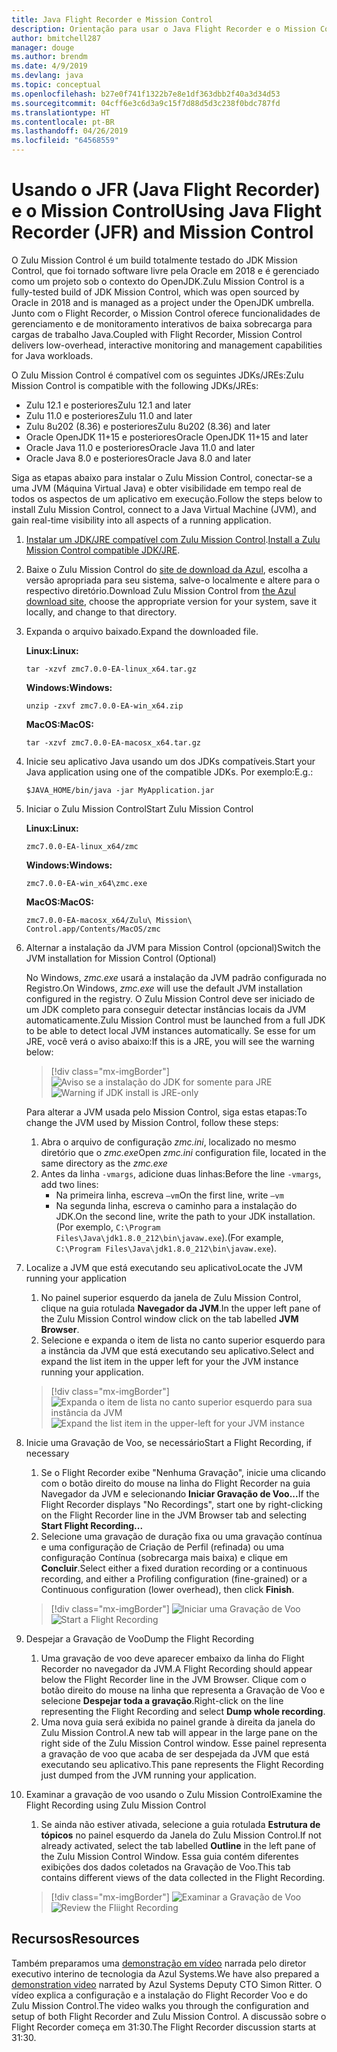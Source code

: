 ```yaml
---
title: Java Flight Recorder e Mission Control
description: Orientação para usar o Java Flight Recorder e o Mission Control para coletar e examinar os dados de aplicativo.
author: bmitchell287
manager: douge
ms.author: brendm
ms.date: 4/9/2019
ms.devlang: java
ms.topic: conceptual
ms.openlocfilehash: b27e0f741f1322b7e8e1df363dbb2f40a3d34d53
ms.sourcegitcommit: 04cff6e3c6d3a9c15f7d88d5d3c238f0bdc787fd
ms.translationtype: HT
ms.contentlocale: pt-BR
ms.lasthandoff: 04/26/2019
ms.locfileid: "64568559"
---
```

# <a name="using-java-flight-recorder-jfr-and-mission-control"></a><span data-ttu-id="9cb42-103">Usando o JFR (Java Flight Recorder) e o Mission Control</span><span class="sxs-lookup"><span data-stu-id="9cb42-103">Using Java Flight Recorder (JFR) and Mission Control</span></span>

<span data-ttu-id="9cb42-104">O Zulu Mission Control é um build totalmente testado do JDK Mission Control, que foi tornado software livre pela Oracle em 2018 e é gerenciado como um projeto sob o contexto do OpenJDK.</span><span class="sxs-lookup"><span data-stu-id="9cb42-104">Zulu Mission Control is a fully-tested build of JDK Mission Control, which was open sourced by Oracle in 2018 and is managed as a project under the OpenJDK umbrella.</span></span> <span data-ttu-id="9cb42-105">Junto com o Flight Recorder, o Mission Control oferece funcionalidades de gerenciamento e de monitoramento interativos de baixa sobrecarga para cargas de trabalho Java.</span><span class="sxs-lookup"><span data-stu-id="9cb42-105">Coupled with Flight Recorder, Mission Control delivers low-overhead, interactive monitoring and management capabilities for Java workloads.</span></span>

<span data-ttu-id="9cb42-106">O Zulu Mission Control é compatível com os seguintes JDKs/JREs:</span><span class="sxs-lookup"><span data-stu-id="9cb42-106">Zulu Mission Control is compatible with the following JDKs/JREs:</span></span>

* <span data-ttu-id="9cb42-107">Zulu 12.1 e posteriores</span><span class="sxs-lookup"><span data-stu-id="9cb42-107">Zulu 12.1 and later</span></span>
* <span data-ttu-id="9cb42-108">Zulu 11.0 e posteriores</span><span class="sxs-lookup"><span data-stu-id="9cb42-108">Zulu 11.0 and later</span></span>
* <span data-ttu-id="9cb42-109">Zulu 8u202 (8.36) e posteriores</span><span class="sxs-lookup"><span data-stu-id="9cb42-109">Zulu 8u202 (8.36) and later</span></span>
* <span data-ttu-id="9cb42-110">Oracle OpenJDK 11+15 e posteriores</span><span class="sxs-lookup"><span data-stu-id="9cb42-110">Oracle OpenJDK 11+15 and later</span></span>
* <span data-ttu-id="9cb42-111">Oracle Java 11.0 e posteriores</span><span class="sxs-lookup"><span data-stu-id="9cb42-111">Oracle Java 11.0 and later</span></span>
* <span data-ttu-id="9cb42-112">Oracle Java 8.0 e posteriores</span><span class="sxs-lookup"><span data-stu-id="9cb42-112">Oracle Java 8.0 and later</span></span>

<span data-ttu-id="9cb42-113">Siga as etapas abaixo para instalar o Zulu Mission Control, conectar-se a uma JVM (Máquina Virtual Java) e obter visibilidade em tempo real de todos os aspectos de um aplicativo em execução.</span><span class="sxs-lookup"><span data-stu-id="9cb42-113">Follow the steps below to install Zulu Mission Control, connect to a Java Virtual Machine (JVM), and gain real-time visibility into all aspects of a running application.</span></span>

1.  <span data-ttu-id="9cb42-114">[Instalar um JDK/JRE compatível com Zulu Mission Control](java-jdk-install.md).</span><span class="sxs-lookup"><span data-stu-id="9cb42-114">[Install a Zulu Mission Control compatible JDK/JRE](java-jdk-install.md).</span></span>

2.  <span data-ttu-id="9cb42-115">Baixe o Zulu Mission Control do [site de download da Azul](https://www.azul.com/products/zulu-mission-control/), escolha a versão apropriada para seu sistema, salve-o localmente e altere para o respectivo diretório.</span><span class="sxs-lookup"><span data-stu-id="9cb42-115">Download Zulu Mission Control from [the Azul download site](https://www.azul.com/products/zulu-mission-control/), choose the appropriate version for your system, save it locally, and change to that directory.</span></span>

3.  <span data-ttu-id="9cb42-116">Expanda o arquivo baixado.</span><span class="sxs-lookup"><span data-stu-id="9cb42-116">Expand the downloaded file.</span></span>

    <span data-ttu-id="9cb42-117">**Linux:**</span><span class="sxs-lookup"><span data-stu-id="9cb42-117">**Linux:**</span></span>

    ```cli
    tar -xzvf zmc7.0.0-EA-linux_x64.tar.gz
    ```

    <span data-ttu-id="9cb42-118">**Windows:**</span><span class="sxs-lookup"><span data-stu-id="9cb42-118">**Windows:**</span></span>

    ```cli
    unzip -zxvf zmc7.0.0-EA-win_x64.zip 
    ```

    <span data-ttu-id="9cb42-119">**MacOS:**</span><span class="sxs-lookup"><span data-stu-id="9cb42-119">**MacOS:**</span></span>

    ```cli
    tar -xzvf zmc7.0.0-EA-macosx_x64.tar.gz
    ```

4.  <span data-ttu-id="9cb42-120">Inicie seu aplicativo Java usando um dos JDKs compatíveis.</span><span class="sxs-lookup"><span data-stu-id="9cb42-120">Start your Java application using one of the compatible JDKs.</span></span> <span data-ttu-id="9cb42-121">Por exemplo:</span><span class="sxs-lookup"><span data-stu-id="9cb42-121">E.g.:</span></span>

    ```cli
    $JAVA_HOME/bin/java -jar MyApplication.jar
    ```

5.  <span data-ttu-id="9cb42-122">Iniciar o Zulu Mission Control</span><span class="sxs-lookup"><span data-stu-id="9cb42-122">Start Zulu Mission Control</span></span>

    <span data-ttu-id="9cb42-123">**Linux:**</span><span class="sxs-lookup"><span data-stu-id="9cb42-123">**Linux:**</span></span>

    ```cli
    zmc7.0.0-EA-linux_x64/zmc
    ```

    <span data-ttu-id="9cb42-124">**Windows:**</span><span class="sxs-lookup"><span data-stu-id="9cb42-124">**Windows:**</span></span>

    ```cli
    zmc7.0.0-EA-win_x64\zmc.exe 
    ```

    <span data-ttu-id="9cb42-125">**MacOS:**</span><span class="sxs-lookup"><span data-stu-id="9cb42-125">**MacOS:**</span></span>

    ```cli
    zmc7.0.0-EA-macosx_x64/Zulu\ Mission\ Control.app/Contents/MacOS/zmc
    ```

6.  <span data-ttu-id="9cb42-126">Alternar a instalação da JVM para Mission Control (opcional)</span><span class="sxs-lookup"><span data-stu-id="9cb42-126">Switch the JVM installation for Mission Control (Optional)</span></span>

    <span data-ttu-id="9cb42-127">No Windows, *zmc.exe* usará a instalação da JVM padrão configurada no Registro.</span><span class="sxs-lookup"><span data-stu-id="9cb42-127">On Windows, *zmc.exe* will use the default JVM installation configured in the registry.</span></span> <span data-ttu-id="9cb42-128">O Zulu Mission Control deve ser iniciado de um JDK completo para conseguir detectar instâncias locais da JVM automaticamente.</span><span class="sxs-lookup"><span data-stu-id="9cb42-128">Zulu Mission Control must be launched from a full JDK to be able to detect local JVM instances automatically.</span></span> <span data-ttu-id="9cb42-129">Se esse for um JRE, você verá o aviso abaixo:</span><span class="sxs-lookup"><span data-stu-id="9cb42-129">If this is a JRE, you will see the warning below:</span></span>

    > [!div class="mx-imgBorder"]
    <span data-ttu-id="9cb42-130">![Aviso se a instalação do JDK for somente para JRE](../media/jdk/azul-jfr-1.png)</span><span class="sxs-lookup"><span data-stu-id="9cb42-130">![Warning if JDK install is JRE-only](../media/jdk/azul-jfr-1.png)</span></span>

    <span data-ttu-id="9cb42-131">Para alterar a JVM usada pelo Mission Control, siga estas etapas:</span><span class="sxs-lookup"><span data-stu-id="9cb42-131">To change the JVM used by Mission Control, follow these steps:</span></span> 
    1.  <span data-ttu-id="9cb42-132">Abra o arquivo de configuração *zmc.ini*, localizado no mesmo diretório que o *zmc.exe*</span><span class="sxs-lookup"><span data-stu-id="9cb42-132">Open *zmc.ini* configuration file, located in the same directory as the *zmc.exe*</span></span>
    2.  <span data-ttu-id="9cb42-133">Antes da linha `-vmargs`, adicione duas linhas:</span><span class="sxs-lookup"><span data-stu-id="9cb42-133">Before the line `-vmargs`, add two lines:</span></span>
        * <span data-ttu-id="9cb42-134">Na primeira linha, escreva `–vm`</span><span class="sxs-lookup"><span data-stu-id="9cb42-134">On the first line, write `–vm`</span></span>
        * <span data-ttu-id="9cb42-135">Na segunda linha, escreva o caminho para a instalação do JDK.</span><span class="sxs-lookup"><span data-stu-id="9cb42-135">On the second line, write the path to your JDK installation.</span></span> <span data-ttu-id="9cb42-136">(Por exemplo, `C:\Program Files\Java\jdk1.8.0_212\bin\javaw.exe`).</span><span class="sxs-lookup"><span data-stu-id="9cb42-136">(For example, `C:\Program Files\Java\jdk1.8.0_212\bin\javaw.exe`).</span></span>

7.  <span data-ttu-id="9cb42-137">Localize a JVM que está executando seu aplicativo</span><span class="sxs-lookup"><span data-stu-id="9cb42-137">Locate the JVM running your application</span></span>
    1.  <span data-ttu-id="9cb42-138">No painel superior esquerdo da janela de Zulu Mission Control, clique na guia rotulada **Navegador da JVM**.</span><span class="sxs-lookup"><span data-stu-id="9cb42-138">In the upper left pane of the Zulu Mission Control window click on the tab labelled **JVM Browser**.</span></span>
    2.  <span data-ttu-id="9cb42-139">Selecione e expanda o item de lista no canto superior esquerdo para a instância da JVM que está executando seu aplicativo.</span><span class="sxs-lookup"><span data-stu-id="9cb42-139">Select and expand the list item in the upper left for your the JVM instance running your application.</span></span>

    > [!div class="mx-imgBorder"]
    <span data-ttu-id="9cb42-140">![Expanda o item de lista no canto superior esquerdo para sua instância da JVM](../media/jdk/azul-jfr-2.png)</span><span class="sxs-lookup"><span data-stu-id="9cb42-140">![Expand the list item in the upper-left for your JVM instance](../media/jdk/azul-jfr-2.png)</span></span>


8.  <span data-ttu-id="9cb42-141">Inicie uma Gravação de Voo, se necessário</span><span class="sxs-lookup"><span data-stu-id="9cb42-141">Start a Flight Recording, if necessary</span></span>
    1.  <span data-ttu-id="9cb42-142">Se o Flight Recorder exibe "Nenhuma Gravação", inicie uma clicando com o botão direito do mouse na linha do Flight Recorder na guia Navegador da JVM e selecionando **Iniciar Gravação de Voo...**</span><span class="sxs-lookup"><span data-stu-id="9cb42-142">If the Flight Recorder displays "No Recordings", start one by right-clicking on the Flight Recorder line in the JVM Browser tab and selecting **Start Flight Recording...**</span></span>
    2.  <span data-ttu-id="9cb42-143">Selecione uma gravação de duração fixa ou uma gravação contínua e uma configuração de Criação de Perfil (refinada) ou uma configuração Contínua (sobrecarga mais baixa) e clique em **Concluir**.</span><span class="sxs-lookup"><span data-stu-id="9cb42-143">Select either a fixed duration recording or a continuous recording, and either a Profiling configuration (fine-grained) or a Continuous configuration (lower overhead), then click **Finish**.</span></span>

    > [!div class="mx-imgBorder"]
    <span data-ttu-id="9cb42-144">![Iniciar uma Gravação de Voo](../media/jdk/azul-jfr-3.png)</span><span class="sxs-lookup"><span data-stu-id="9cb42-144">![Start a Flight Recording](../media/jdk/azul-jfr-3.png)</span></span>

9.  <span data-ttu-id="9cb42-145">Despejar a Gravação de Voo</span><span class="sxs-lookup"><span data-stu-id="9cb42-145">Dump the Flight Recording</span></span>
    1.  <span data-ttu-id="9cb42-146">Uma gravação de voo deve aparecer embaixo da linha do Flight Recorder no navegador da JVM.</span><span class="sxs-lookup"><span data-stu-id="9cb42-146">A Flight Recording should appear below the Flight Recorder line in the JVM Browser.</span></span> <span data-ttu-id="9cb42-147">Clique com o botão direito do mouse na linha que representa a Gravação de Voo e selecione **Despejar toda a gravação**.</span><span class="sxs-lookup"><span data-stu-id="9cb42-147">Right-click on the line representing the Flight Recording and select **Dump whole recording**.</span></span>
    2.  <span data-ttu-id="9cb42-148">Uma nova guia será exibida no painel grande à direita da janela do Zulu Mission Control.</span><span class="sxs-lookup"><span data-stu-id="9cb42-148">A new tab will appear in the large pane on the right side of the Zulu Mission Control window.</span></span> <span data-ttu-id="9cb42-149">Esse painel representa a gravação de voo que acaba de ser despejada da JVM que está executando seu aplicativo.</span><span class="sxs-lookup"><span data-stu-id="9cb42-149">This pane represents the Flight Recording just dumped from the JVM running your application.</span></span>

10. <span data-ttu-id="9cb42-150">Examinar a gravação de voo usando o Zulu Mission Control</span><span class="sxs-lookup"><span data-stu-id="9cb42-150">Examine the Flight Recording using Zulu Mission Control</span></span>
    1.  <span data-ttu-id="9cb42-151">Se ainda não estiver ativada, selecione a guia rotulada **Estrutura de tópicos** no painel esquerdo da Janela do Zulu Mission Control.</span><span class="sxs-lookup"><span data-stu-id="9cb42-151">If not already activated, select the tab labelled **Outline** in the left pane of the Zulu Mission Control Window.</span></span> <span data-ttu-id="9cb42-152">Essa guia contém diferentes exibições dos dados coletados na Gravação de Voo.</span><span class="sxs-lookup"><span data-stu-id="9cb42-152">This tab contains different views of the data collected in the Flight Recording.</span></span>
 
    > [!div class="mx-imgBorder"]
    <span data-ttu-id="9cb42-153">![Examinar a Gravação de Voo](../media/jdk/azul-jfr-4.png)</span><span class="sxs-lookup"><span data-stu-id="9cb42-153">![Review the Fliight Recording](../media/jdk/azul-jfr-4.png)</span></span>

## <a name="resources"></a><span data-ttu-id="9cb42-154">Recursos</span><span class="sxs-lookup"><span data-stu-id="9cb42-154">Resources</span></span>

<span data-ttu-id="9cb42-155">Também preparamos uma [demonstração em vídeo](https://www.azul.com/presentation/azul-webinar-open-source-flight-recorder-and-mission-control-managing-and-measuring-openjdk-8-performance/) narrada pelo diretor executivo interino de tecnologia da Azul Systems.</span><span class="sxs-lookup"><span data-stu-id="9cb42-155">We have also prepared a [demonstration video](https://www.azul.com/presentation/azul-webinar-open-source-flight-recorder-and-mission-control-managing-and-measuring-openjdk-8-performance/) narrated by Azul Systems Deputy CTO Simon Ritter.</span></span> <span data-ttu-id="9cb42-156">O vídeo explica a configuração e a instalação do Flight Recorder Voo e do Zulu Mission Control.</span><span class="sxs-lookup"><span data-stu-id="9cb42-156">The video walks you through the configuration and setup of both Flight Recorder and Zulu Mission Control.</span></span> <span data-ttu-id="9cb42-157">A discussão sobre o Flight Recorder começa em 31:30.</span><span class="sxs-lookup"><span data-stu-id="9cb42-157">The Flight Recorder discussion starts at 31:30.</span></span>

